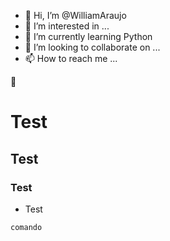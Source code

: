 - 👋 Hi, I’m @WilliamAraujo
- 👀 I’m interested in ...
- 🌱 I’m currently learning Python
- 💞️ I’m looking to collaborate on ...
- 📫 How to reach me ...

<!---
WilliamAraujo/WilliamAraujo is a ✨ special ✨ repository because its `README.md` (this file) appears on your GitHub profile.
You can click the Preview link to take a look at your changes.
---> 
:penguin:

# Test
## Test
### Test
* Test

```
comando
```

